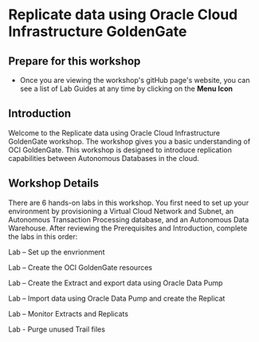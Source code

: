# Replicate data using Oracle Cloud Infrastructure GoldenGate


## Prepare for this workshop 

- Once you are viewing the workshop's gitHub page's website, you can see a list of Lab Guides at any time by clicking on the **Menu Icon**

## Introduction

Welcome to the Replicate data using Oracle Cloud Infrastructure GoldenGate workshop. The workshop gives you a basic understanding of OCI GoldenGate.
This workshop is designed to introduce replication capabilities between Autonomous Databases in the cloud. 


## Workshop Details

There are 6 hands-on labs in this workshop. You first need to set up your environment by provisioning a Virtual Cloud Network and Subnet, an Autonomous Transaction Processing database, and an Autonomous Data Warehouse. After reviewing the Prerequisites and Introduction, complete the labs in this order:

Lab  –   Set up the envrionment

Lab   –  Create the OCI GoldenGate resources 

Lab   –  Create the Extract and export data using Oracle Data Pump

Lab   –  Import data using Oracle Data Pump and create the Replicat

Lab   –  Monitor Extracts and Replicats

Lab   -  Purge unused Trail files
